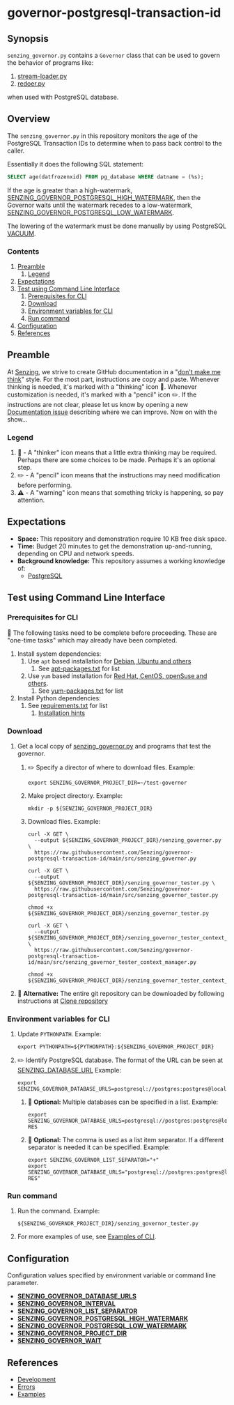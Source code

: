 # governor-postgresql-transaction-id

## Synopsis

`senzing_governor.py` contains a `Governor` class that can be used to govern the behavior of
programs like:

1. [stream-loader.py]
1. [redoer.py]

when used with PostgreSQL database.

## Overview

The `senzing_governor.py` in this repository monitors the age of the PostgreSQL Transaction IDs
to determine when to pass back control to the caller.

Essentially it does the following SQL statement:

```sql
SELECT age(datfrozenxid) FROM pg_database WHERE datname = (%s);
```

If the age is greater than a high-watermark, [SENZING_GOVERNOR_POSTGRESQL_HIGH_WATERMARK],
then the Governor waits until the watermark recedes to a low-watermark,
[SENZING_GOVERNOR_POSTGRESQL_LOW_WATERMARK].

The lowering of the watermark must be done manually by using PostgreSQL
[VACUUM](https://www.postgresql.org/docs/current/sql-vacuum.html).

### Contents

1. [Preamble]
   1. [Legend]
1. [Expectations]
1. [Test using Command Line Interface]
   1. [Prerequisites for CLI]
   1. [Download]
   1. [Environment variables for CLI]
   1. [Run command]
1. [Configuration]
1. [References]

## Preamble

At [Senzing], we strive to create GitHub documentation in a
"[don't make me think]" style. For the most part, instructions are copy and paste.
Whenever thinking is needed, it's marked with a "thinking" icon :thinking:.
Whenever customization is needed, it's marked with a "pencil" icon :pencil2:.
If the instructions are not clear, please let us know by opening a new
[Documentation issue] describing where we can improve. Now on with the show...

### Legend

1. :thinking: - A "thinker" icon means that a little extra thinking may be required.
   Perhaps there are some choices to be made.
   Perhaps it's an optional step.
1. :pencil2: - A "pencil" icon means that the instructions may need modification before performing.
1. :warning: - A "warning" icon means that something tricky is happening, so pay attention.

## Expectations

- **Space:** This repository and demonstration require 10 KB free disk space.
- **Time:** Budget 20 minutes to get the demonstration up-and-running, depending on CPU and network speeds.
- **Background knowledge:** This repository assumes a working knowledge of:
  - [PostgreSQL]

## Test using Command Line Interface

### Prerequisites for CLI

:thinking: The following tasks need to be complete before proceeding.
These are "one-time tasks" which may already have been completed.

1. Install system dependencies:
   1. Use `apt` based installation for [Debian, Ubuntu and others]
      1. See [apt-packages.txt] for list
   1. Use `yum` based installation for [Red Hat, CentOS, openSuse and others].
      1. See [yum-packages.txt] for list
1. Install Python dependencies:
   1. See [requirements.txt] for list
      1. [Installation hints]

### Download

1. Get a local copy of [senzing_governor.py] and programs that test the governor.

   1. :pencil2: Specify a director of where to download files.
      Example:

      ```console
      export SENZING_GOVERNOR_PROJECT_DIR=~/test-governor
      ```

   1. Make project directory.
      Example:

      ```console
      mkdir -p ${SENZING_GOVERNOR_PROJECT_DIR}
      ```

   1. Download files.
      Example:

      ```console
      curl -X GET \
        --output ${SENZING_GOVERNOR_PROJECT_DIR}/senzing_governor.py \
        https://raw.githubusercontent.com/Senzing/governor-postgresql-transaction-id/main/src/senzing_governor.py

      curl -X GET \
        --output ${SENZING_GOVERNOR_PROJECT_DIR}/senzing_governor_tester.py \
        https://raw.githubusercontent.com/Senzing/governor-postgresql-transaction-id/main/src/senzing_governor_tester.py

      chmod +x ${SENZING_GOVERNOR_PROJECT_DIR}/senzing_governor_tester.py

      curl -X GET \
        --output ${SENZING_GOVERNOR_PROJECT_DIR}/senzing_governor_tester_context_manager.py \
        https://raw.githubusercontent.com/Senzing/governor-postgresql-transaction-id/main/src/senzing_governor_tester_context_manager.py

      chmod +x ${SENZING_GOVERNOR_PROJECT_DIR}/senzing_governor_tester_context_manager.py
      ```

1. :thinking: **Alternative:** The entire git repository can be downloaded by following instructions at
   [Clone repository]

### Environment variables for CLI

1. Update `PYTHONPATH`.
   Example:

   ```console
   export PYTHONPATH=${PYTHONPATH}:${SENZING_GOVERNOR_PROJECT_DIR}
   ```

1. :pencil2: Identify PostgreSQL database.
   The format of the URL can be seen at [SENZING_DATABASE_URL]
   Example:

   ```console
   export SENZING_GOVERNOR_DATABASE_URLS=postgresql://postgres:postgres@localhost:5432/G2
   ```

   1. :thinking: **Optional:** Multiple databases can be specified in a list.
      Example:

      ```console
      export SENZING_GOVERNOR_DATABASE_URLS=postgresql://postgres:postgres@localhost:5432/G2,postgresql://postgres:postgres@localhost:5432/G2-RES
      ```

   1. :thinking: **Optional:** The comma is used as a list item separator. If a different separator is needed it can be specified.
      Example:

      ```console
      export SENZING_GOVERNOR_LIST_SEPARATOR="+"
      export SENZING_GOVERNOR_DATABASE_URLS="postgresql://postgres:postgres@localhost:5432/G2+postgresql://postgres:postgres@localhost:5432/G2-RES"
      ```

### Run command

1. Run the command.
   Example:

   ```console
   ${SENZING_GOVERNOR_PROJECT_DIR}/senzing_governor_tester.py
   ```

1. For more examples of use, see [Examples of CLI].

## Configuration

Configuration values specified by environment variable or command line parameter.

- **[SENZING_GOVERNOR_DATABASE_URLS]**
- **[SENZING_GOVERNOR_INTERVAL]**
- **[SENZING_GOVERNOR_LIST_SEPARATOR]**
- **[SENZING_GOVERNOR_POSTGRESQL_HIGH_WATERMARK]**
- **[SENZING_GOVERNOR_POSTGRESQL_LOW_WATERMARK]**
- **[SENZING_GOVERNOR_PROJECT_DIR]**
- **[SENZING_GOVERNOR_WAIT]**

## References

- [Development]
- [Errors]
- [Examples]

[apt-packages.txt]: packages/apt-packages.txt
[Clone repository]: docs/development.md#clone-repository
[Configuration]: #configuration
[Debian, Ubuntu and others]: https://en.wikipedia.org/wiki/List_of_Linux_distributions#Debian-based
[Development]: docs/development.md
[Documentation issue]: https://github.com/Senzing/template-python/issues/new?template=documentation_request.md
[don't make me think]: https://github.com/Senzing/knowledge-base/blob/main/WHATIS/dont-make-me-think.md
[Download]: #download
[Environment variables for CLI]: #environment-variables-for-cli
[Errors]: docs/errors.md
[Examples of CLI]: docs/examples.md#examples-of-cli
[Examples]: docs/examples.md
[Expectations]: #expectations
[Installation hints]: https://github.com/Senzing/knowledge-base/blob/main/HOWTO/install-python-dependencies.md
[Legend]: #legend
[PostgreSQL]: https://github.com/Senzing/knowledge-base/blob/main/WHATIS/postgresql.md
[Preamble]: #preamble
[Prerequisites for CLI]: #prerequisites-for-cli
[Red Hat, CentOS, openSuse and others]: https://en.wikipedia.org/wiki/List_of_Linux_distributions#RPM-based
[redoer.py]: https://github.com/Senzing/redoer/blob/main/redoer.py
[References]: #references
[requirements.txt]: requirements.txt
[Run command]: #run-command
[SENZING_DATABASE_URL]: https://github.com/Senzing/knowledge-base/blob/main/lists/environment-variables.md#senzing_database_url
[SENZING_GOVERNOR_DATABASE_URLS]: https://github.com/Senzing/knowledge-base/blob/main/lists/environment-variables.md#senzing_governor_database_urls
[SENZING_GOVERNOR_INTERVAL]: https://github.com/Senzing/knowledge-base/blob/main/lists/environment-variables.md#senzing_governor_interval
[SENZING_GOVERNOR_LIST_SEPARATOR]: https://github.com/Senzing/knowledge-base/blob/main/lists/environment-variables.md#senzing_governor_list_separator
[SENZING_GOVERNOR_POSTGRESQL_HIGH_WATERMARK]: https://github.com/Senzing/knowledge-base/blob/main/lists/environment-variables.md#senzing_governor_high_watermark
[SENZING_GOVERNOR_POSTGRESQL_HIGH_WATERMARK]: https://github.com/Senzing/knowledge-base/blob/main/lists/environment-variables.md#senzing_governor_postgresql_high_watermark
[SENZING_GOVERNOR_POSTGRESQL_LOW_WATERMARK]: https://github.com/Senzing/knowledge-base/blob/main/lists/environment-variables.md#senzing_governor_low_watermark
[SENZING_GOVERNOR_POSTGRESQL_LOW_WATERMARK]: https://github.com/Senzing/knowledge-base/blob/main/lists/environment-variables.md#senzing_governor_postgresql_low_watermark
[SENZING_GOVERNOR_PROJECT_DIR]: https://github.com/Senzing/knowledge-base/blob/main/lists/environment-variables.md#senzing_governor_project_dir
[SENZING_GOVERNOR_WAIT]: https://github.com/Senzing/knowledge-base/blob/main/lists/environment-variables.md#senzing_governor_wait
[senzing_governor.py]: src/senzing_governor.py
[Senzing]: https://senzing.com
[stream-loader.py]: https://github.com/Senzing/stream-loader/blob/main/stream-loader.py
[Test using Command Line Interface]: #test-using-command-line-interface
[yum-packages.txt]: packages/yum-packages.txt
